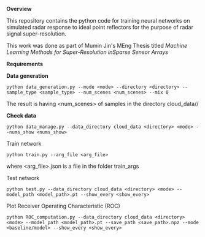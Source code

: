 **Overview**

This repository contains the python code for training neural networks on simulated radar response to ideal point reflectors for the purpose of radar signal super-resolution. 

This work was done as part of Mumin Jin's MEng Thesis titled *Machine Learning Methods for Super-Resolution inSparse Sensor Arrays*

**Requirements**

**Data generation**
```
python data_generation.py --mode <mode> --directory <directory> --sample_type <sample_type> --num_scenes <num_scenes> --mix 0
```
The result is having <num_scenes> of samples in the directory cloud_data/<directory>/<mode>

**Check data**
```
python data_manage.py --data_directory cloud_data <directory> <mode> --nums_show <nums_show>
```

Train network
```
python train.py --arg_file <arg_file>
```
where <arg_file>.json is a file in the folder train_args

Test network
```
python test.py --data_directory cloud_data <directory> <mode> --model_path <model_path>.pt --show_every <show_every>
```

Plot Receiver Operating Characteristic (ROC)
```
python ROC_computation.py --data_directory cloud_data <directory> <mode> --model_path <model_path>.pt --save_path <save_path>.npz --mode <baseline/model> --show_every <show_every>
```
